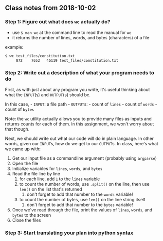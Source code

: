 ## Class notes from 2018-10-02

### Step 1: Figure out what does `wc` actually do?

- use `$ man wc` at the command line to read the manual for `wc`
- it returns the number of lines, words, and bytes (characters) of a file

example:

```sh
$ wc test_files/constitution.txt
     872    7652   45119 test_files/constitution.txt
```

### Step 2: Write out a description of what your program needs to do

First, as with just about any program you write,
it's useful thinking about what the `INPUT`(s) and `OUTPUT`(s) should be.

In this case,
    - `INPUT`: a file path
    - `OUTPUT`s:
        - count of `lines`
        - count of `words`
        - count of `bytes`

Note: the `wc` utility actually allows you to provide many files as inputs
and returns counts for each of them.
In this assignment, we won't worry about that though.

Next, we should write out what our code will do in plain language.
In other words, given our `INPUT`s, how do we get to our `OUTPUT`s.
In class, here's what we came up with:

1. Get our input file as a commandline argument (probably using `argparse`)
2. Open the file
3. Initialize variables for `lines`, `words`, and `bytes`
4. Read the file line by line
    1. for each line, add `1` to the `lines` variable
    2. to count the number of words, use `.split()` on the line, then use `len()` on the list that's returned
        1. don't forget to add that number to the `words` variable!
    3. to count the number of bytes, use `len()` on the line string itself
        1. don't forget to add that number to the `bytes` variable!
5. Once we've read through the file, print the values of `lines`, `words`, and `bytes` to the screen
6. Close the files

### Step 3: Start translating your plan into python syntax
